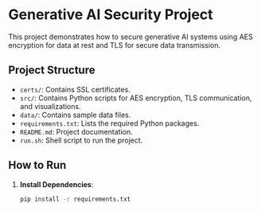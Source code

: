 # Generative AI Security Project

This project demonstrates how to secure generative AI systems using AES encryption for data at rest and TLS for secure data transmission.

## Project Structure

- `certs/`: Contains SSL certificates.
- `src/`: Contains Python scripts for AES encryption, TLS communication, and visualizations.
- `data/`: Contains sample data files.
- `requirements.txt`: Lists the required Python packages.
- `README.md`: Project documentation.
- `run.sh`: Shell script to run the project.

## How to Run

1. **Install Dependencies**:
   ```bash
   pip install -r requirements.txt
